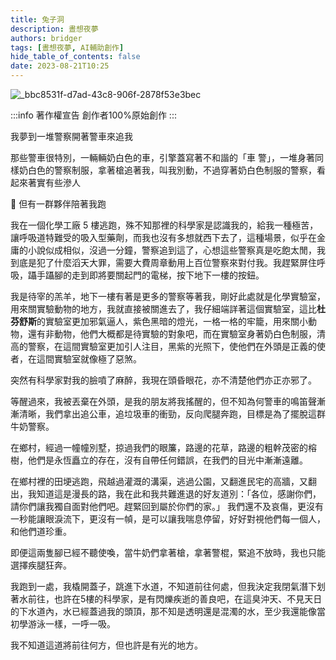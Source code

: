 ```yaml
---
title: 兔子洞
description: 晝想夜夢
authors: bridger
tags: [晝想夜夢, AI輔助創作]
hide_table_of_contents: false
date: 2023-08-21T10:25
---
```




![_bbc8531f-d7ad-43c8-906f-2878f53e3bec](https://e.brid.cf/i/2023/08/21/h5lbxp.webp)


<!-- truncate -->
:::info 著作權宣告
創作者100%原始創作
:::

  
我夢到一堆警察開著警車來追我

那些警車很特別，一輛輛奶白色的車，引擎蓋寫著不和諧的「車 警」，一堆身著同樣奶白色的警察制服，拿著槍追著我，叫我別動，不過穿著奶白色制服的警察，看起來著實有些滲人

 🎩 但有一群夥伴陪著我跑

我在一個化學工廠 5 樓逃跑，殊不知那裡的科學家是認識我的，給我一種極苦，讓呼吸道特難受的吸入型藥劑，而我也沒有多想就西下去了，這種場景，似乎在金庸的小說似成相似，沒過一分鐘，警察追到這了，心想這些警察真是吃飽太閒，我到底是犯了什麼滔天大罪，需要大費周章動用上百位警察來對付我。我趕緊屏住呼吸，躡手躡腳的走到即將要關起門的電梯，按下地下一樓的按鈕。

我是待宰的羔羊，地下一樓有著是更多的警察等著我，剛好此處就是化學實驗室，用來關實驗動物的地方，我就直接被關進去了，我仔細端詳著這個實驗室，這比**杜芬舒斯**的實驗室更加邪氣逼人，紫色黑暗的燈光，一格一格的牢籠，用來關小動物，還有非動物，他們大概都是待實驗的對象吧，而在實驗室身著奶白色制服，清高的警察，在這間實驗室更加引人注目，黑紫的光照下，使他們在外頭是正義的使者，在這間實驗室就像極了惡煞。

突然有科學家對我的臉噴了麻醉，我現在頭昏眼花，亦不清楚他們亦正亦邪了。

等醒過來，我被丟棄在外頭，是我的朋友將我搖醒的，但不知為何警車的鳴笛聲漸漸清晰，我們拿出追公車，追垃圾車的衝勁，反向爬腿奔跑，目標是為了擺脫這群牛奶警察。

在鄉村，經過一幢幢別墅，掠過我們的眼簾，路邊的花草，路邊的粗幹茂密的榕樹，他們是永恆矗立的存在，沒有自帶任何錯誤，在我們的目光中漸漸遠離。

在鄉村裡的田埂逃跑，飛越過灌溉的溝渠，逃過公園，又翻進民宅的高牆，又翻出，我知道這是漫長的路，我在此和我共難進退的好友道別：「各位，感謝你們，請你們讓我獨自面對他們吧。趕緊回到屬於你們的家。」 我們還不及哀傷，更沒有一秒能讓眼淚流下，更沒有一幀，是可以讓我喘息停留，好好對視他們每一個人，和他們道珍重。

即便這兩隻腳已經不聽使喚，當牛奶們拿著槍，拿著警棍，緊追不放時，我也只能選擇疾腿狂奔。

我跑到一處，我橇開蓋子，跳進下水道，不知道前往何處，但我決定我閉氣潛下划著水前往，也許在5樓的科學家，是有閃爍疾逝的善良吧，在這臭沖天、不見天日的下水道內，水已經蓋過我的頭頂，那不知是透明還是混濁的水，至少我還能像當初學游泳一樣，一呼一吸。

我不知道這道將前往何方，但也許是有光的地方。